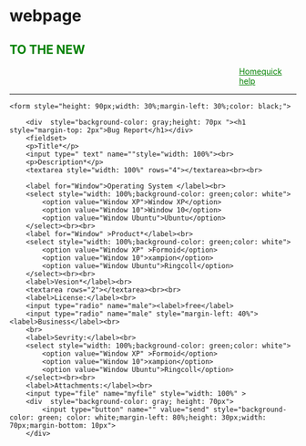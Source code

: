 # webpage
<html>
<title>Krishna Pratap</title>
<head>
	
</head>
<body>
	<h2 style="color: green">TO THE NEW</h2>
	<div style="margin-left:80%"><a href="#" style="color: green">Home</a><a href="#" style="color: green">quick help</a></div>
	<hr>

	<form style="height: 90px;width: 30%;margin-left: 30%;color: black;">

		<div  style="background-color: gray;height: 70px "><h1 style="margin-top: 2px">Bug Report</h1></div>
		<fieldset>
		<p>Title*</p>
		<input type=" text" name=""style="width: 100%"><br>
		<p>Description*</p>
		<textarea style="width: 100%" rows="4"></textarea><br><br>
		
		<label for="Window">Operating System </label><br>
		<select style="width: 100%;background-color: green;color: white">
			<option value="Window XP">Window XP</option>
			<option value="Window 10">Window 10</option>
			<option value="Window Ubuntu">Ubuntu</option>
		</select><br><br>
		<label for="Window" >Product*</label><br>
		<select style="width: 100%;background-color: green;color: white">
			<option value="Window XP" >Formoid</option>
			<option value="Window 10">xampion</option>
			<option value="Window Ubuntu">Ringcoll</option>
		</select><br><br>
		<label>Vesion*</label><br>
		<textarea rows="2"></textarea><br><br>
		<label>License:</label><br>
		<input type="radio" name="male"><label>free</label>
		<input type="radio" name="male" style="margin-left: 40%"><label>Business</label><br>
		<br>
		<label>Sevrity:</label><br>
		<select style="width: 100%;background-color: green;color: white">
			<option value="Window XP" >Formoid</option>
			<option value="Window 10">xampion</option>
			<option value="Window Ubuntu">Ringcoll</option>
		</select><br><br>
		<label>Attachments:</label><br>
		<input type="file" name="myfile" style="width: 100%" >
		<div  style="background-color: gray; height: 70px">
			<input type="button" name="" value="send" style="background-color: green; color: white;margin-left: 80%;height: 30px;width: 70px;margin-bottom: 10px">
		</div>


</fieldset>
</form>
</body>
